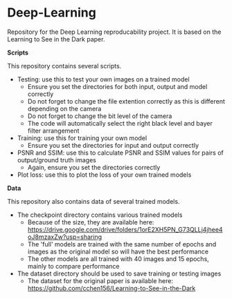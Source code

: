 # Deep-Learning
Repository for the Deep Learning reproducability project. It is based on the Learning to See in the Dark paper.

**Scripts**

This repository contains several scripts.
- Testing: use this to test your own images on a trained model
  - Ensure you set the directories for both input, output and model correctly
  - Do not forget to change the file extention correctly as this is different depending on the camera
  - Do not forget to change the bit level of the camera
  - The code will automatically select the right black level and bayer filter arrangement
- Training: use this for training your own model
  - Ensure you set the directories for input and output correctly
- PSNR and SSIM: use this to calculate PSNR and SSIM values for pairs of output/ground truth images
  - Again, ensure you set the directories correctly
- Plot loss: use this to plot the loss of your own trained models

**Data**

This repository also contains data of several trained models.
- The checkpoint directory contains various trained models
  - Because of the size, they are available here: https://drive.google.com/drive/folders/1orE2XH5PN_G73QLLj4jhee4oJ8mzaxZw?usp=sharing
  - The 'full' models are trained with the same number of epochs and images as the original model so will have the best performance
  - The other models are all trained with 40 images and 15 epochs, mainly to compare performance
- The dataset directory should be used to save training or testing images
  - The dataset for the original paper is available here: https://github.com/cchen156/Learning-to-See-in-the-Dark
